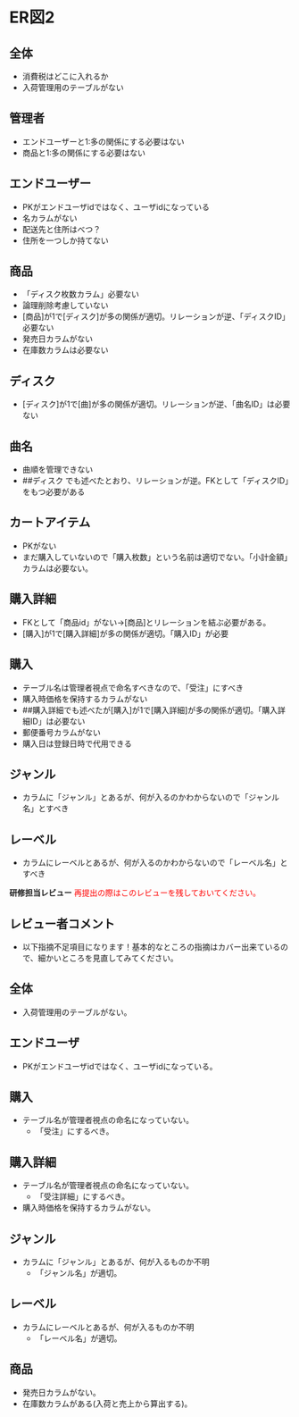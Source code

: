 # ER図2
## 全体
- 消費税はどこに入れるか
- 入荷管理用のテーブルがない

## 管理者
- エンドユーザーと1:多の関係にする必要はない
- 商品と1:多の関係にする必要はない

## エンドユーザー
- PKがエンドユーザidではなく、ユーザidになっている
- 名カラムがない
- 配送先と住所はべつ？
- 住所を一つしか持てない

## 商品
- 「ディスク枚数カラム」必要ない
- 論理削除考慮していない
- [商品]が1で[ディスク]が多の関係が適切。リレーションが逆、「ディスクID」必要ない
- 発売日カラムがない
- 在庫数カラムは必要ない

## ディスク
- [ディスク]が1で[曲]が多の関係が適切。リレーションが逆、「曲名ID」は必要ない

## 曲名
- 曲順を管理できない
- ##ディスク でも述べたとおり、リレーションが逆。FKとして「ディスクID」をもつ必要がある

## カートアイテム
- PKがない
- まだ購入していないので「購入枚数」という名前は適切でない。「小計金額」カラムは必要ない。

## 購入詳細
- FKとして「商品id」がない→[商品]とリレーションを結ぶ必要がある。
- [購入]が1で[購入詳細]が多の関係が適切。「購入ID」が必要

## 購入
- テーブル名は管理者視点で命名すべきなので、「受注」にすべき
- 購入時価格を保持するカラムがない
- ##購入詳細でも述べたが[購入]が1で[購入詳細]が多の関係が適切。「購入詳細ID」は必要ない
- 郵便番号カラムがない
- 購入日は登録日時で代用できる

## ジャンル
- カラムに「ジャンル」とあるが、何が入るのかわからないので「ジャンル名」とすべき

## レーベル
- カラムにレーベルとあるが、何が入るのかわからないので「レーベル名」とすべき


**研修担当レビュー**
<font color="Red">再提出の際はこのレビューを残しておいてください。</font>

## レビュー者コメント
- 以下指摘不足項目になります！基本的なところの指摘はカバー出来ているので、細かいところを見直してみてください。

## 全体
- 入荷管理用のテーブルがない。

## エンドユーザ
- PKがエンドユーザidではなく、ユーザidになっている。

## 購入
- テーブル名が管理者視点の命名になっていない。
	- 「受注」にするべき。

## 購入詳細
- テーブル名が管理者視点の命名になっていない。
	- 「受注詳細」にするべき。
- 購入時価格を保持するカラムがない。

## ジャンル
- カラムに「ジャンル」とあるが、何が入るものか不明
	- 「ジャンル名」が適切。

## レーベル
- カラムにレーベルとあるが、何が入るものか不明
	- 「レーベル名」が適切。

## 商品
- 発売日カラムがない。
- 在庫数カラムがある(入荷と売上から算出する)。